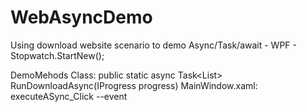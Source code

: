 # WebAsyncDemo
Using download website scenario to demo Async/Task/await - WPF - Stopwatch.StartNew();

DemoMehods Class: public static async Task<List<WebsiteDataModel>> RunDownloadAsync(IProgress<ProgressReportModel> progress)
MainWindow.xaml: executeASync_Click --event
